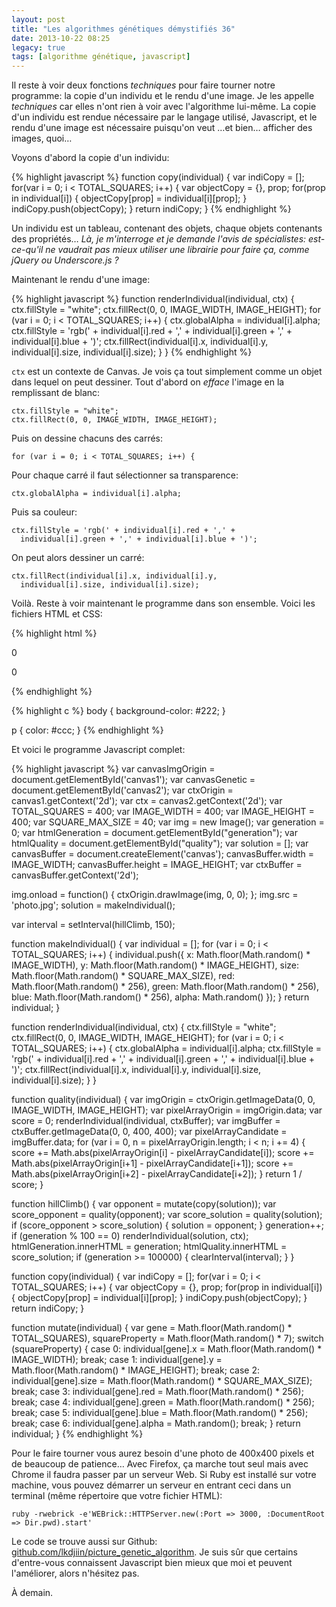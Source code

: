 ```yaml
---
layout: post
title: "Les algorithmes génétiques démystifiés 36"
date: 2013-10-22 08:25
legacy: true
tags: [algorithme génétique, javascript]
---
```




Il reste à voir deux fonctions *techniques* pour faire tourner notre
programme: la copie d'un individu et le rendu d'une image. Je les appelle
*techniques* car elles n'ont rien à voir avec l'algorithme lui-même. La
copie d'un individu est rendue nécessaire par le langage utilisé, Javascript,
et le rendu d'une image est nécessaire puisqu'on veut …et bien… afficher
des images, quoi…

<!-- more -->

Voyons d'abord la copie d'un individu:

{% highlight javascript %}
function copy(individual) {
  var indiCopy = [];
  for(var i = 0; i < TOTAL_SQUARES; i++) {
    var objectCopy = {},
        prop;
    for(prop in individual[i]) {
      objectCopy[prop] = individual[i][prop];
    }
    indiCopy.push(objectCopy);
  }
  return indiCopy;
}
{% endhighlight %}

Un individu est un tableau, contenant des objets, chaque objets contenants
des propriétés… *Là, je m'interroge et je demande l'avis de spécialistes:
est-ce-qu'il ne vaudrait pas mieux utiliser une librairie pour faire ça,
comme jQuery ou Underscore.js ?*

Maintenant le rendu d'une image:

{% highlight javascript %}
function renderIndividual(individual, ctx) {
  ctx.fillStyle = "white";
  ctx.fillRect(0, 0, IMAGE_WIDTH, IMAGE_HEIGHT);
  for (var i = 0; i < TOTAL_SQUARES; i++) {
    ctx.globalAlpha = individual[i].alpha;
    ctx.fillStyle = 'rgb(' + individual[i].red + ',' +
      individual[i].green + ',' + individual[i].blue + ')';
    ctx.fillRect(individual[i].x, individual[i].y,
      individual[i].size, individual[i].size);
  }
}
{% endhighlight %}

`ctx` est un contexte de Canvas. Je vois ça tout simplement comme un objet
dans lequel on peut dessiner. Tout d'abord on *efface* l'image en la
remplissant de blanc:

    ctx.fillStyle = "white";
    ctx.fillRect(0, 0, IMAGE_WIDTH, IMAGE_HEIGHT);

Puis on dessine chacuns des carrés:

    for (var i = 0; i < TOTAL_SQUARES; i++) {

Pour chaque carré il faut sélectionner sa transparence:

    ctx.globalAlpha = individual[i].alpha;

Puis sa couleur:

    ctx.fillStyle = 'rgb(' + individual[i].red + ',' +
      individual[i].green + ',' + individual[i].blue + ')';

On peut alors dessiner un carré:

    ctx.fillRect(individual[i].x, individual[i].y,
      individual[i].size, individual[i].size);

Voilà. Reste à voir maintenant le programme dans son ensemble. Voici les
fichiers HTML et CSS:

{% highlight html %}
<!DOCTYPE html>
<html lang="fr">
  <head>
    <meta charset="utf-8" />
    <link rel="stylesheet" type="text/css" href="picture.css" /> 
  </head>
  <body>
    <canvas width="400" height="400" id="canvas1"></canvas>
    <canvas width="400" height="400" id="canvas2"></canvas>
    <p id="generation">0</p>
    <p id="quality">0</p>
    <script src="picture.js"></script>
  </body>
</html>
{% endhighlight %}

{% highlight c %}
body {
  background-color: #222;
}

p {
  color: #ccc;
}
{% endhighlight %}

Et voici le programme Javascript complet:

{% highlight javascript %}
var canvasImgOrigin = document.getElementById('canvas1');
var canvasGenetic = document.getElementById('canvas2');
var ctxOrigin = canvas1.getContext('2d');
var ctx = canvas2.getContext('2d');
var TOTAL_SQUARES = 400;
var IMAGE_WIDTH = 400;
var IMAGE_HEIGHT = 400;
var SQUARE_MAX_SIZE = 40;
var img = new Image();
var generation = 0;
var htmlGeneration = document.getElementById("generation");
var htmlQuality = document.getElementById("quality");
var solution = [];
var canvasBuffer = document.createElement('canvas');
canvasBuffer.width = IMAGE_WIDTH;
canvasBuffer.height = IMAGE_HEIGHT;
var ctxBuffer = canvasBuffer.getContext('2d');

img.onload = function() { ctxOrigin.drawImage(img, 0, 0); };
img.src = 'photo.jpg';
solution = makeIndividual();

var interval = setInterval(hillClimb, 150);

function makeIndividual() {
  var individual = [];
  for (var i = 0; i < TOTAL_SQUARES; i++) {
    individual.push({
      x: Math.floor(Math.random() * IMAGE_WIDTH),
      y: Math.floor(Math.random() * IMAGE_HEIGHT),
      size: Math.floor(Math.random() * SQUARE_MAX_SIZE),
      red: Math.floor(Math.random() * 256),
      green: Math.floor(Math.random() * 256),
      blue: Math.floor(Math.random() * 256),
      alpha: Math.random()
    });
  }
  return individual;
}

function renderIndividual(individual, ctx) {
  ctx.fillStyle = "white";
  ctx.fillRect(0, 0, IMAGE_WIDTH, IMAGE_HEIGHT);
  for (var i = 0; i < TOTAL_SQUARES; i++) {
    ctx.globalAlpha = individual[i].alpha;
    ctx.fillStyle = 'rgb(' + individual[i].red + ',' +
      individual[i].green + ',' + individual[i].blue + ')';
    ctx.fillRect(individual[i].x, individual[i].y,
      individual[i].size, individual[i].size);
  }
}

function quality(individual) {
  var imgOrigin = ctxOrigin.getImageData(0, 0, IMAGE_WIDTH, IMAGE_HEIGHT);
  var pixelArrayOrigin = imgOrigin.data;
  var score = 0;
  renderIndividual(individual, ctxBuffer);
  var imgBuffer = ctxBuffer.getImageData(0, 0, 400, 400);
  var pixelArrayCandidate = imgBuffer.data;
  for (var i = 0, n = pixelArrayOrigin.length; i < n; i += 4) {
    score += Math.abs(pixelArrayOrigin[i] - pixelArrayCandidate[i]);
    score += Math.abs(pixelArrayOrigin[i+1] - pixelArrayCandidate[i+1]);
    score += Math.abs(pixelArrayOrigin[i+2] - pixelArrayCandidate[i+2]);
  }
  return 1 / score;
}

function hillClimb() {
  var opponent = mutate(copy(solution));
  var score_opponent = quality(opponent);
  var score_solution = quality(solution);
  if (score_opponent > score_solution) {
    solution = opponent;
  }
  generation++;
  if (generation % 100 == 0) renderIndividual(solution, ctx);
  htmlGeneration.innerHTML = generation;
  htmlQuality.innerHTML = score_solution;
  if (generation >= 100000) {
    clearInterval(interval);
  }
}

function copy(individual) {
  var indiCopy = [];
  for(var i = 0; i < TOTAL_SQUARES; i++) {
    var objectCopy = {},
        prop;
    for(prop in individual[i]) {
      objectCopy[prop] = individual[i][prop];
    }
    indiCopy.push(objectCopy);
  }
  return indiCopy;
}

function mutate(individual) {
  var gene = Math.floor(Math.random() * TOTAL_SQUARES),
      squareProperty = Math.floor(Math.random() * 7);
  switch (squareProperty) {
    case 0:
      individual[gene].x = Math.floor(Math.random() * IMAGE_WIDTH);
      break;
    case 1:
      individual[gene].y = Math.floor(Math.random() * IMAGE_HEIGHT);
      break;
    case 2:
      individual[gene].size = Math.floor(Math.random() * SQUARE_MAX_SIZE);
      break;
    case 3:
      individual[gene].red = Math.floor(Math.random() * 256);
      break;
    case 4:
      individual[gene].green = Math.floor(Math.random() * 256);
      break;
    case 5:
      individual[gene].blue = Math.floor(Math.random() * 256);
      break;
    case 6:
      individual[gene].alpha = Math.random();
      break;
  }
  return individual;
}
{% endhighlight %}

Pour le faire tourner vous aurez besoin d'une photo de 400x400 pixels et
de beaucoup de patience… Avec Firefox, ça marche tout seul mais avec
Chrome il faudra passer par un serveur Web. Si Ruby est installé sur
votre machine, vous pouvez démarrer un serveur en entrant ceci dans un
terminal (même répertoire que votre fichier HTML):

    ruby -rwebrick -e'WEBrick::HTTPServer.new(:Port => 3000, :DocumentRoot => Dir.pwd).start'

Le code se trouve aussi sur Github: [github.com/lkdjiin/picture_genetic_algorithm](https://github.com/lkdjiin/picture_genetic_algorithm).
Je suis sûr que certains d'entre-vous connaissent Javascript bien mieux que
moi et peuvent l'améliorer, alors n'hésitez pas.





À demain.



